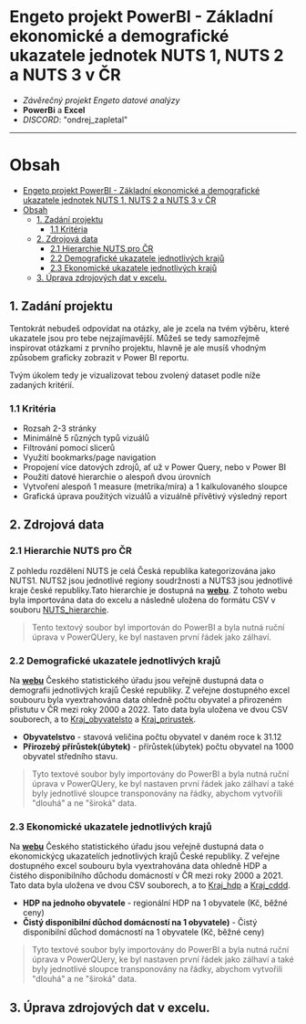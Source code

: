 # Engeto projekt PowerBI - Základní ekonomické a demografické ukazatele jednotek NUTS 1, NUTS 2 a NUTS 3 v ČR

- *Závěrečný projekt Engeto datové analýzy*
- **PowerBi** a **Excel**
- *DISCORD*: "ondrej_zapletal"
---


 # Obsah
- [Engeto projekt PowerBI - Základní ekonomické a demografické ukazatele jednotek NUTS 1, NUTS 2 a NUTS 3 v ČR](#engeto-projekt-powerbi---základní-ekonomické-a-demografické-ukazatele-jednotek-nuts-1-nuts-2-a-nuts-3-v-čr)
- [Obsah](#obsah)
  - [1. Zadání projektu](#1-zadání-projektu)
    - [1.1 Kritéria](#11-kritéria)
  - [2. Zdrojová data](#2-zdrojová-data)
    - [2.1 Hierarchie NUTS pro ČR](#21-hierarchie-nuts-pro-čr)
    - [2.2 Demografické ukazatele jednotlivých krajů](#22-demografické-ukazatele-jednotlivých-krajů)
    - [2.3 Ekonomické ukazatele jednotlivých krajů](#23-ekonomické-ukazatele-jednotlivých-krajů)
  - [3. Úprava zdrojových dat v excelu.](#3-úprava-zdrojových-dat-v-excelu)
		
  
## 1. Zadání projektu
Tentokrát nebudeš odpovídat na otázky, ale je zcela na tvém výběru, které ukazatele jsou pro tebe nejzajímavější.
Můžeš se tedy samozřejmě inspirovat otázkami z prvního projektu, hlavně je ale musíš vhodným způsobem graficky zobrazit v Power BI reportu.

Tvým úkolem tedy je vizualizovat tebou zvolený dataset podle níže zadaných kritérií.

### 1.1 Kritéria
- Rozsah 2-3 stránky
- Minimálně 5 různých typů vizuálů
- Filtrování pomocí slicerů
- Využití bookmarks/page navigation
- Propojení více datových zdrojů, ať už v Power Query, nebo v Power BI
- Použití datové hierarchie o alespoň dvou úrovních
- Vytvoření alespoň 1 measure (metrika/míra) a 1 kalkulovaného sloupce
- Grafická úprava použitých vizuálů a vizuálně přívětivý výsledný report
## 2. Zdrojová data
### 2.1 Hierarchie NUTS pro ČR
Z pohledu rozdělení NUTS je celá Česká republika kategorizována jako NUTS1. NUTS2 jsou jednotlivé regiony soudržnosti a NUTS3 jsou jednotlivé kraje české republiky.Tato hierarchie je dostupná na [**webu**](https://portal.uur.cz/spravni-usporadani-cr-organy-uzemniho-planovani/nuts.asp). Z tohoto webu byla importována data do excelu a následně uložena do formátu CSV v souboru [NUTS_hierarchie](https://github.com/OndrejZapletal99/Power_BI_engeto_project/blob/main/NUTS_hierarchie.csv).
>Tento textový soubor byl importován do PowerBI a byla nutná ruční úprava v PowerQUery, ke byl nastaven první řádek jako zálhaví.
### 2.2 Demografické ukazatele jednotlivých krajů
Na [**webu**](https://view.officeapps.live.com/op/view.aspx?src=https%3A%2F%2Fwww.czso.cz%2Fstaticke%2Fgapminder%2Fporovnani_kraju_vse%2FXLS%2Fukazatele_kraje_demogr.xlsx&wdOrigin=BROWSELINK) Českého statistického úřadu jsou veřejně dustupná data o demografii jednotlivých krajů České republiky. Z veřejne dostupného excel soubouru byla vyextrahována data ohledně počtu obyvatel a přirozeném přistutu v ČR mezi roky 2000 a 2022. Tato data byla uložena ve dvou CSV souborech, a to [Kraj_obyvatelsto](https://github.com/OndrejZapletal99/Power_BI_engeto_project/blob/main/Kraj_obyvatelstvo.csv) a [Kraj_prirustek](https://github.com/OndrejZapletal99/Power_BI_engeto_project/blob/main/Kraj_prirustek.csv).
- **Obyvatelstvo** - stavová veličina počtu obyvatel v daném roce k 31.12
- **Přirozebý přírůstek(úbytek)** - přírůstek(úbytek) počtu obyvatel na 1000 obyvatel středního stavu.
>Tyto textové soubor byly importovány do PowerBI a byla nutná ruční úprava v PowerQUery, ke byl nastaven první řádek jako zálhaví a také byly jednotlivé sloupce transponovány na řádky, abychom vytvořili "dlouhá" a ne "široká" data.
### 2.3 Ekonomické ukazatele jednotlivých krajů
Na [**webu**](https://view.officeapps.live.com/op/view.aspx?src=https%3A%2F%2Fwww.czso.cz%2Fstaticke%2Fgapminder%2Fporovnani_kraju_vse%2FXLS%2Fukazatele_kraje_ekon.xlsx&wdOrigin=BROWSELINK) Českého statistického úřadu jsou veřejně dustupná data o ekonomickýcg ukazatelích jednotlivých krajů České republiky. Z veřejne dostupného excel soubouru byla vyextrahována data ohledně HDP a čistého disponibilního důchodu domácností v ČR mezi roky 2000 a 2021. Tato data byla uložena ve dvou CSV souborech, a to [Kraj_hdp]() a [Kraj_cddd]().
- **HDP na jednoho obyvatele** - regionální HDP na 1 obyvatele (Kč, běžné ceny)
- **Čistý disponibilní důchod domácností na 1 obyvatele)** - Čistý disponibilní důchod domácností na 1 obyvatele (Kč, běžné ceny)
>Tyto textové soubor byly importovány do PowerBI a byla nutná ruční úprava v PowerQUery, ke byl nastaven první řádek jako zálhaví a také byly jednotlivé sloupce transponovány na řádky, abychom vytvořili "dlouhá" a ne "široká" data.
## 3. Úprava zdrojových dat v excelu.